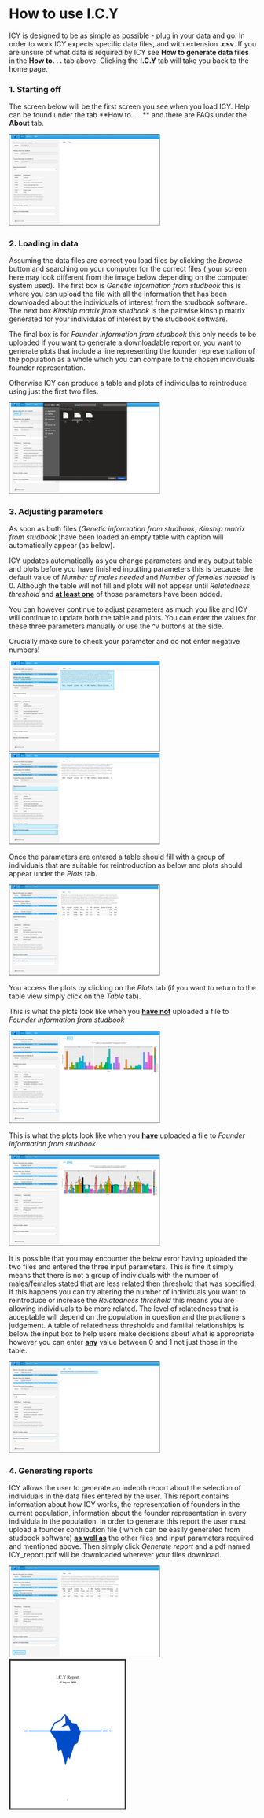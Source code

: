 # How to use I.C.Y



ICY is designed to be as simple as possible - plug in your data and go. In order to work ICY expects specific data files, and with extension **.csv**. If you are unsure of what data is required by ICY see **How to generate data files** in the **How to. . .** tab above. Clicking the **I.C.Y** tab will take you back to the home page.

### 1. Starting off

The screen below will be the first screen you see when you load ICY. Help can be found under the tab **How to. . . ** and there are FAQs under the **About** tab.



<img src="../Images/Fig1.png" style="zoom:30%" />



### 2. Loading in data

Assuming the data files are correct you load files by clicking the *browse* button and searching on your computer for the correct files ( your screen here may look different from the image below depending on the computer system used). The first box is *Genetic information from studbook* this is where you can upload the file with all the information that has been downloaded about the individuals of interest from the studbook software.  The next box *Kinship matrix from studbook* is the pairwise kinship matrix generated for your individulas of interest by the studbook software. 

The final box is for *Founder information from studbook* this only needs to be uploaded if you want to generate a downloadable report or, you want to generate plots that include a line representing the founder representation of the population as a whole which you can compare to the chosen individuals founder representation.

Otherwise ICY can produce a table and plots of individulas to reintroduce using just the first two files.



<img src="../Images/Fig2.png" style="zoom:30%" />



### 3. Adjusting parameters

As soon as both files (*Genetic information from studbook*, *Kinship matrix from studbook* )have been loaded an empty table with caption will automatically appear (as below). 

ICY updates automatically as you change parameters and may output table and plots before you have finished inputting parameters this is because the default value of *Number of males needed* and *Number of females needed* is 0. Although the table will not fill and plots will not appear until *Relatedness threshold* and **<u>at least one</u>** of those parameters have been added. 

You can however continue to adjust parameters as much you like and ICY will continue to update both the table and plots. You can enter the values for these three parameters manually or use the ^v buttons at the side. 

Crucially make sure to check your parameter  and do not enter negative numbers!

<img src="../Images/Fig3.png" style="zoom:30%" />



<img src="../Images/Fig4.png" style="zoom:30%" />

Once the parameters are entered a table should fill with a group of individuals that are suitable for reintroduction as below and plots should appear under the *Plots* tab.



<img src="../Images/Fig5.png" style="zoom:30%" />



You access the plots by clicking on the *Plots* tab (if you want to return to the table view simply click on the *Table* tab).

This is what the plots look like when you **<u>have not</u>** uploaded a file to *Founder information from studbook*

<img src="../Images/Fig6.png" style="zoom:30%" />

This is what the plots look like when you **<u>have</u>** uploaded a file to *Founder information from studbook*

<img src="../Images/Fig6a.png" style="zoom:30%" />



It is possible that you may encounter the below error having uploaded the two files and entered the three input parameters. This is fine it simply means that there is not a group of individuals with the number of males/females stated that are less related then threshold that was specified. If this happens you can try altering the number of individuals you want to reintroduce or increase the *Relatedness threshold* this means you are allowing individiuals to be more related. The level of relatedness that is acceptable will depend on the population in question and the practioners judgement. A table of relatedness thresholds and familial relationships is below the input box to help users make decisions about what is appropriate however you can enter <u>**any**</u> value between 0 and 1 not just those in the table.



<img src="../Images/Fig3a.png" style="zoom:30%" />



### 4. Generating reports

ICY allows the user to generate an indepth report about the selection of individuals in the data files entered by the user. This report contains information about how ICY works, the representation of founders in the current population, information about the founder representation in every individula in the population. In order to generate this report the user must upload a founder contribution file ( which can be easily generated from studbook software)  **<u>as well as</u>** the other files and input parameters required and mentioned above. Then simply click *Generate report* and a pdf named ICY_report.pdf will be downloaded wherever your files download.

<img src="../Images/Fig7a.png" style="zoom:30%" />

<img src="../Images/Fig7.png" style="zoom:30%" />

